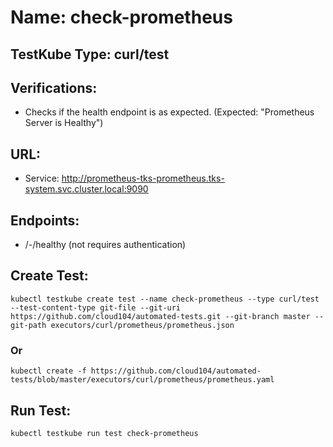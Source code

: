 # Name: check-prometheus

## TestKube Type: curl/test

## Verifications:

- Checks if the health endpoint is as expected. (Expected: "Prometheus Server is Healthy")
 
## URL:

- Service: http://prometheus-tks-prometheus.tks-system.svc.cluster.local:9090

## Endpoints:

- /-/healthy (not requires authentication)

## Create Test:

```
kubectl testkube create test --name check-prometheus --type curl/test --test-content-type git-file --git-uri https://github.com/cloud104/automated-tests.git --git-branch master --git-path executors/curl/prometheus/prometheus.json
```

### Or

```
kubectl create -f https://github.com/cloud104/automated-tests/blob/master/executors/curl/prometheus/prometheus.yaml
```

## Run Test:

```
kubectl testkube run test check-prometheus
```